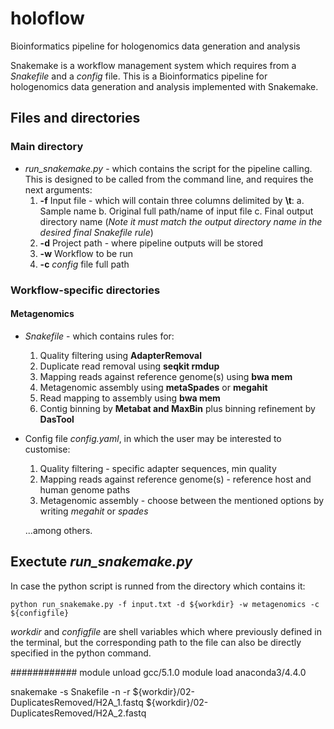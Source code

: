 # holoflow
Bioinformatics pipeline for hologenomics data generation and analysis

Snakemake is a workflow management system which requires from a *Snakefile* and a *config* file. This is a Bioinformatics pipeline for hologenomics data generation and analysis implemented with Snakemake.

## Files and directories
### Main directory
- *run_snakemake.py* - which contains the script for the pipeline calling.  
This is designed to be called from the command line, and requires the next arguments:
  1. **-f** Input file - which will contain three columns delimited by **\t**:
    a. Sample name
    b. Original full path/name of input file
    c. Final output directory name (*Note it must match the output directory name in the desired final Snakefile rule*)
  2. **-d** Project path - where pipeline outputs will be stored
  2. **-w** Workflow to be run
  2. **-c** *config* file full path 

  
### Workflow-specific directories

#### Metagenomics
- *Snakefile* - which contains rules for:
  1. Quality filtering using **AdapterRemoval** 
  2. Duplicate read removal using **seqkit rmdup**
  3. Mapping reads against reference genome(s) using **bwa mem**
  4. Metagenomic assembly using **metaSpades** or **megahit**
  5. Read mapping to assembly using **bwa mem**
  6. Contig binning by **Metabat and MaxBin** plus binning refinement by **DasTool**
  
- Config file *config.yaml*, in which the user may be interested to customise:
  1. Quality filtering - specific adapter sequences, min quality
  2. Mapping reads against reference genome(s) - reference host and human genome paths
  3. Metagenomic assembly - choose between the mentioned options by writing *megahit* or *spades*
  
  ...among others. 
  
## Exectute *run_snakemake.py*
In case the python script is runned from the directory which contains it:
```
python run_snakemake.py -f input.txt -d ${workdir} -w metagenomics -c ${configfile}
```
*workdir* and *configfile* are shell variables which where previously defined in the terminal, but the corresponding path to the file can also be directly specified in the python command. 

############
module unload gcc/5.1.0
module load anaconda3/4.4.0

snakemake -s Snakefile -n -r ${workdir}/02-DuplicatesRemoved/H2A_1.fastq ${workdir}/02-DuplicatesRemoved/H2A_2.fastq
  

